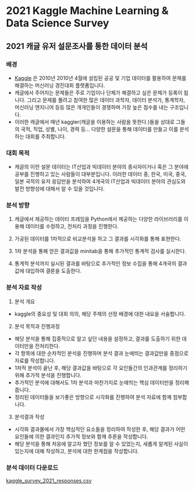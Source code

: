# 2021 Kaggle Machine Learning & Data Science Survey

## 2021 캐글 유저 설문조사를 통한 데이터 분석

### 배경
- [Kaggle](https://www.kaggle.com/) 은 2010년 2010년 4월에 설립된 공공 및 기업 데이터를 활용하여 문제를 해결하는 머신러닝 경진대회 플랫폼입니다.
- 캐글에서 주어지는 문제들은 주로 기업이나 단체가 해결하고 싶은 문제가 등록이 됩니다. 그리고 문제를 풀려고 참여한 많은 데이터 과학자, 데이터 분석가, 통계학자, 머신러닝 엔지니어 등등 많은 개개인들이 경쟁하며 가장 높은 점수를 내는 구조입니다.
- 이러한 캐글에서 매년 kaggler(캐글을 이용하는 사람을 뜻한다.)들을 상대로 그들의 국적, 직업, 성별, 나이, 경력 등... 다양한 설문을 통해 데이터를 만들고 이를 분석하는 대회를 주최합니다.

### 대회 목적
- 캐글의 이런 설문 데이터는 IT산업과 빅데이터 분야의 종사자이거나 혹은 그 분야에 공부를 진행하고 있는 사람들이 대부분입니다. 이러한 데이터 중, 한국, 미국, 중국, 일본 국적의 유저 응답만을 분석하여 4개국의 IT산업과 빅데이터 분야의 관심도와 발전 방향성에 대해서 알 수 있을 것입니다.

### 분석 방향
1. 캐글에서 제공하는 데이터 프레임을 Python에서 제공하는 다양한 라이브러리를 이용해 데이터를 수정하고, 전처리 과정을 진행한다.


2. 가공된 데이터를 1차적으로 비교분석을 하고 그 결과를 시각화를 통해 표현한다.


3. 1차 분석을 통해 얻은 결과값을 minitab을 통해 추가적인 통계적 검사를 실시한다.


4. 통계적 분석까지 실시된 결과를 바탕으로 추가적인 정보 수집을 통해 4개국의 결과값에 대입하여 결론을 도출한다.


### 분석 자료 작성
1. 분석 개요
- kaggle의 중요성 및 대회 의의, 해당 주제의 선정 배경에 대한 내요을 서술합니다.

2. 분석 목적과 진행과정
- 해당 분석을 통해 집중적으로 알고 싶던 내용을 설정하고, 결과를 도출하기 위한 데이터만을 전처리한다.
- 각 항목에 대한 순차적인 분석을 진행하며 분석 결과 눈에띄는 결과값만을 중점으로 자료를 작성합니다.
- 1차적 분석이 끝난 후, 해당 결과값을 바탕으로 각 요인들간의 인과관계를 정리하기 위해 추가적 분석을 진행합니다.
- 추가적인 분석에 대해서도 1차 분석과 마찬가지로 눈에띄는 핵심 데이터만을 정리해줍니다.
- 정리된 데이터들을 보기좋은 방향으로 시각화를 진행하여 분석 자료에 함께 첨부합니다.

3. 분석결과 작성
- 시각화 결과물에서 가장 핵심적인 요소들을 정리하여 작성한 후, 해당 결과가 어떤 요인들에 의한 결과인지 추가적 정보와 함께 추론을 작성합니다.
- 해당 분석을 통해 처응에 알고자 했던 정보를 알 수 있었는지, 새롭게 알게된 사실이 있는지에 대해 작성하고, 분석에 대한 한계점을 작성합니다.


### 분석 데이터 다운로드
[kaggle_survey_2021_responses.csv](https://github.com/kimgoden/project/blob/main/2021%20Kaggle%20Machine%20Learning%20%26%20Data%20Science%20Survey/kaggle_survey_2021_responses.csv)